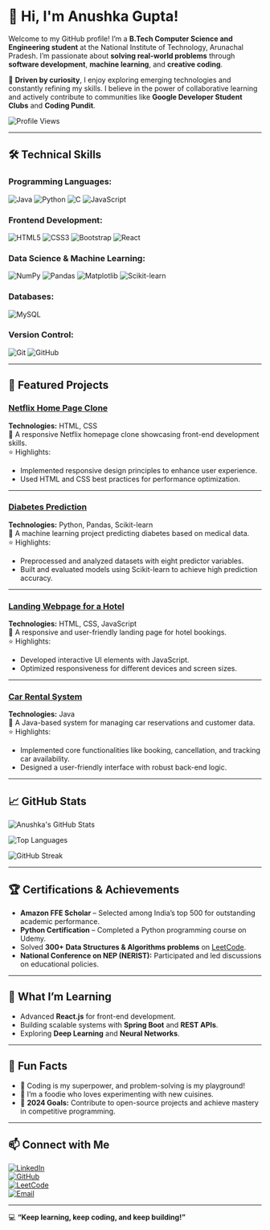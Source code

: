 # 👋 Hi, I'm Anushka Gupta!

Welcome to my GitHub profile! I’m a **B.Tech Computer Science and Engineering student** at the National Institute of Technology, Arunachal Pradesh. I’m passionate about **solving real-world problems** through **software development**, **machine learning**, and **creative coding**.

🌟 **Driven by curiosity**, I enjoy exploring emerging technologies and constantly refining my skills. I believe in the power of collaborative learning and actively contribute to communities like **Google Developer Student Clubs** and **Coding Pundit**.


![Profile Views](https://komarev.com/ghpvc/?username=Anushka1563&color=green&style=flat-square)

---

## 🛠️ Technical Skills

### Programming Languages:
![Java](https://img.shields.io/badge/Java-ED8B00?style=for-the-badge&logo=java&logoColor=white)
![Python](https://img.shields.io/badge/Python-3776AB?style=for-the-badge&logo=python&logoColor=white)
![C](https://img.shields.io/badge/C-00599C?style=for-the-badge&logo=c&logoColor=white)
![JavaScript](https://img.shields.io/badge/JavaScript-F7DF1E?style=for-the-badge&logo=javascript&logoColor=black)

### Frontend Development:
![HTML5](https://img.shields.io/badge/HTML5-E34F26?style=for-the-badge&logo=html5&logoColor=white)
![CSS3](https://img.shields.io/badge/CSS3-1572B6?style=for-the-badge&logo=css3&logoColor=white)
![Bootstrap](https://img.shields.io/badge/Bootstrap-563D7C?style=for-the-badge&logo=bootstrap&logoColor=white)
![React](https://img.shields.io/badge/React-61DAFB?style=for-the-badge&logo=react&logoColor=black)

### Data Science & Machine Learning:
![NumPy](https://img.shields.io/badge/NumPy-013243?style=for-the-badge&logo=numpy&logoColor=white)
![Pandas](https://img.shields.io/badge/Pandas-150458?style=for-the-badge&logo=pandas&logoColor=white)
![Matplotlib](https://img.shields.io/badge/Matplotlib-004080?style=for-the-badge&logo=matplotlib&logoColor=white)
![Scikit-learn](https://img.shields.io/badge/Scikit--Learn-F7931E?style=for-the-badge&logo=scikit-learn&logoColor=white)

### Databases:
![MySQL](https://img.shields.io/badge/MySQL-005C84?style=for-the-badge&logo=mysql&logoColor=white)

### Version Control:
![Git](https://img.shields.io/badge/Git-F05032?style=for-the-badge&logo=git&logoColor=white)
![GitHub](https://img.shields.io/badge/GitHub-181717?style=for-the-badge&logo=github&logoColor=white)

---

## 🌟 Featured Projects

### [Netflix Home Page Clone](https://github.com/Anushka1563/netflix-clone)  
**Technologies:** HTML, CSS  
📌 A responsive Netflix homepage clone showcasing front-end development skills.  
⭐ Highlights:
- Implemented responsive design principles to enhance user experience.  
- Used HTML and CSS best practices for performance optimization.

---

### [Diabetes Prediction](https://github.com/Anushka1563/diabetes-prediction)  
**Technologies:** Python, Pandas, Scikit-learn  
📌 A machine learning project predicting diabetes based on medical data.  
⭐ Highlights:
- Preprocessed and analyzed datasets with eight predictor variables.  
- Built and evaluated models using Scikit-learn to achieve high prediction accuracy.

---

### [Landing Webpage for a Hotel](https://github.com/Anushka1563/hotel-landing-page)  
**Technologies:** HTML, CSS, JavaScript  
📌 A responsive and user-friendly landing page for hotel bookings.  
⭐ Highlights:
- Developed interactive UI elements with JavaScript.  
- Optimized responsiveness for different devices and screen sizes.

---

### [Car Rental System](https://github.com/Anushka1563/car-rental-system)  
**Technologies:** Java  
📌 A Java-based system for managing car reservations and customer data.  
⭐ Highlights:
- Implemented core functionalities like booking, cancellation, and tracking car availability.  
- Designed a user-friendly interface with robust back-end logic.

---

## 📈 GitHub Stats

![Anushka's GitHub Stats](https://github-readme-stats.vercel.app/api?username=anushkagupta12&show_icons=true&theme=tokyonight&count_private=true)

![Top Languages](https://github-readme-stats.vercel.app/api/top-langs/?username=anushkagupta12&layout=compact&theme=tokyonight&hide=html,css&langs_count=6)

![GitHub Streak](https://streak-stats.demolab.com/?user=anushkagupta12&theme=tokyonight&date_format=M%20j%5B%2C%20Y%5D)

---

## 🏆 Certifications & Achievements

- **Amazon FFE Scholar** – Selected among India’s top 500 for outstanding academic performance.  
- **Python Certification** – Completed a Python programming course on Udemy.  
- Solved **300+ Data Structures & Algorithms problems** on [LeetCode](https://leetcode.com/Anushka1563).  
- **National Conference on NEP (NERIST):** Participated and led discussions on educational policies.

---

## 🌱 What I’m Learning
- Advanced **React.js** for front-end development.  
- Building scalable systems with **Spring Boot** and **REST APIs**.  
- Exploring **Deep Learning** and **Neural Networks**.

---

## 🎨 Fun Facts
- 🌟 Coding is my superpower, and problem-solving is my playground!  
- 🍲 I’m a foodie who loves experimenting with new cuisines.  
- 🎯 **2024 Goals:** Contribute to open-source projects and achieve mastery in competitive programming.  

---

## 📫 Connect with Me

[![LinkedIn](https://img.shields.io/badge/LinkedIn-0A66C2?style=for-the-badge&logo=linkedin&logoColor=white)](https://linkedin.com/in/anushka-gupta)  
[![GitHub](https://img.shields.io/badge/GitHub-181717?style=for-the-badge&logo=github&logoColor=white)](https://github.com/Anushka1563)  
[![LeetCode](https://img.shields.io/badge/LeetCode-FFA116?style=for-the-badge&logo=leetcode&logoColor=black)](https://leetcode.com/Anushka1563)  
[![Email](https://img.shields.io/badge/Email-D14836?style=for-the-badge&logo=gmail&logoColor=white)](mailto:anushkagupta1563@gmail.com)  

---

💻 **“Keep learning, keep coding, and keep building!”**

